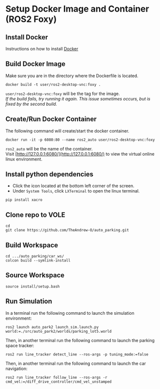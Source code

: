 # Setup Docker Image and Container (ROS2 Foxy)

## Install Docker
Instructions on how to install [Docker](https://docs.docker.com/engine/install/)

## Build Docker Image
Make sure you are in the directory where the Dockerfile is located.
```
docker build -t user/ros2-desktop-vnc:foxy .
```
`user/ros2-desktop-vnc:foxy` will be the tag for the image.
<br>
_If the build fails, try running it again. This issue sometimes occurs, but is fixed by the second build._
## Create/Run Docker Container
The following command will create/start the docker container.
```
docker run -it -p 6080:80 --name ros2_auto user/ros2-desktop-vnc:foxy
```
`ros2_auto` will be the name of the container.<br>
Visit [http://127.0.0.1:6080/](http://127.0.0.1:6080/) to view the virtual online linux environment.

## Install python dependencies
* Click the icon located at the bottom left corner of the screen.
* Under `System Tools`, click `LXTerminal` to open the linux terminal.
```
pip install xacro
```
## Clone repo to VOLE
```
cd
git clone https://github.com/TheAndrew-O/auto_parking.git
```

## Build Workspace
```
cd .../auto_parking/car_ws/
colcon build --symlink-install
```

## Source Workspace
```
source install/setup.bash
```

## Run Simulation
In a terminal run the following command to launch the simulation environment:
```
ros2 launch auto_park2 launch_sim.launch.py world:=./src/auto_park2/worlds/parking_lot5.world
```
Then, in another terminal run the following command to launch the parking space tracker:
```
ros2 run line_tracker detect_line --ros-args -p tuning_mode:=false
```
Then, in another terminal run the following command to launch the car navigation:
```
ros2 run line_tracker follow_line --ros-args -r cmd_vel:=/diff_drive_controller/cmd_vel_unstamped
```
